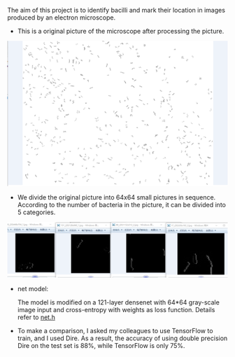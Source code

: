 
The aim of this project is to identify bacilli and mark their location in images produced by an electron microscope. 

* This is a original  picture of the microscope after processing the picture.

![](https://github.com/qjchen1972/dire/blob/master/img/gan.png)

* We divide the original picture into 64x64 small pictures in sequence. According to the number of bacteria in the picture, it can be divided into 5 categories.

![](https://github.com/qjchen1972/dire/blob/master/img/gan64.png)

* net model:

  The model is modified on a 121-layer densenet with 64*64 gray-scale image input and cross-entropy with weights as loss function. Details refer to [net.h](https://github.com/qjchen1972/dire/blob/master/Bacilli%20detection/net.h)
  
  
* To make a comparison, I asked my colleagues to use TensorFlow to train, and I used Dire. As a result, the accuracy of using double precision Dire on the test set is 88%, while TensorFlow is only 75%. 
